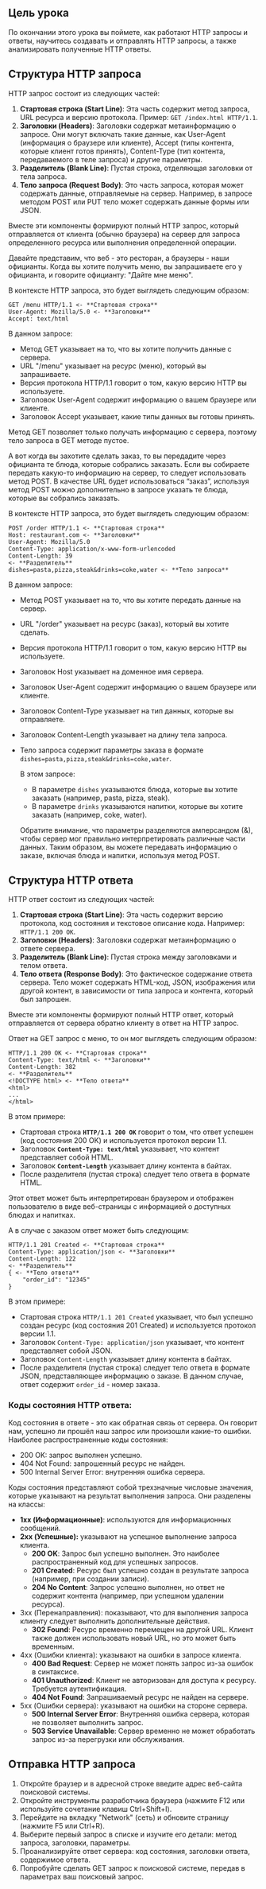 

## Цель урока

По окончании этого урока вы поймете, как работают HTTP запросы и ответы, научитесь создавать и отправлять HTTP запросы, а также анализировать полученные HTTP ответы.

## Структура HTTP запроса

HTTP запрос состоит из следующих частей:

1. **Стартовая строка (Start Line)**: Эта часть содержит метод запроса, URL ресурса и версию протокола. Пример: `GET /index.html HTTP/1.1`.
2. **Заголовки (Headers)**: Заголовки содержат метаинформацию о запросе. Они могут включать такие данные, как User-Agent (информация о браузере или клиенте), Accept (типы контента, которые клиент готов принять), Content-Type (тип контента, передаваемого в теле запроса) и другие параметры.
3. **Разделитель (Blank Line)**: Пустая строка, отделяющая заголовки от тела запроса.
4. **Тело запроса (Request Body)**: Это часть запроса, которая может содержать данные, отправляемые на сервер. Например, в запросе методом POST или PUT тело может содержать данные формы или JSON.

Вместе эти компоненты формируют полный HTTP запрос, который отправляется от клиента (обычно браузера) на сервер для запроса определенного ресурса или выполнения определенной операции.

Давайте представим, что веб - это ресторан, а браузеры - наши официанты. Когда вы хотите получить меню, вы запрашиваете его у официанта, и говорите официанту: "Дайте мне меню".

В контексте HTTP запроса, это будет выглядеть следующим образом:

```
GET /menu HTTP/1.1 <- **Стартовая строка**
User-Agent: Mozilla/5.0 <- **Заголовки**
Accept: text/html
```

В данном запросе:

- Метод GET указывает на то, что вы хотите получить данные с сервера.
- URL "/menu" указывает на ресурс (меню), который вы запрашиваете.
- Версия протокола HTTP/1.1 говорит о том, какую версию HTTP вы используете.
- Заголовок User-Agent содержит информацию о вашем браузере или клиенте.
- Заголовок Accept указывает, какие типы данных вы готовы принять.

Метод GET позволяет только получать информацию с сервера, поэтому тело запроса в GET методе пустое. 

А вот когда вы захотите сделать заказ, то вы передадите через официанта те блюда, которые собрались заказать. Если вы собираете передать какую-то информацию на сервер, то следует использовать метод POST. В качестве URL будет  использоваться “заказ”, используя метод POST можно дополнительно в запросе указать те блюда, которые вы собрались заказать. 

В контексте HTTP запроса, это будет выглядеть следующим образом:

```
POST /order HTTP/1.1 <- **Стартовая строка**
Host: restaurant.com <- **Заголовки**
User-Agent: Mozilla/5.0
Content-Type: application/x-www-form-urlencoded
Content-Length: 39
<- **Разделитель**
dishes=pasta,pizza,steak&drinks=coke,water <- **Тело запроса**
```

В данном запросе:

- Метод POST указывает на то, что вы хотите передать данные на сервер.
- URL "/order" указывает на ресурс (заказ), который вы хотите сделать.
- Версия протокола HTTP/1.1 говорит о том, какую версию HTTP вы используете.
- Заголовок Host указывает на доменное имя сервера.
- Заголовок User-Agent содержит информацию о вашем браузере или клиенте.
- Заголовок Content-Type указывает на тип данных, которые вы отправляете.
- Заголовок Content-Length указывает на длину тела запроса.
- Тело запроса содержит параметры заказа в формате `dishes=pasta,pizza,steak&drinks=coke,water`.
    
    В этом запросе:
    
    - В параметре `dishes` указываются блюда, которые вы хотите заказать (например, pasta, pizza, steak).
    - В параметре `drinks` указываются напитки, которые вы хотите заказать (например, coke, water).
    
    Обратите внимание, что параметры разделяются амперсандом (&), чтобы сервер мог правильно интерпретировать различные части данных. Таким образом, вы можете передавать информацию о заказе, включая блюда и напитки, используя метод POST.
    

## Структура HTTP ответа

HTTP ответ состоит из следующих частей:

1. **Стартовая строка (Start Line)**: Эта часть содержит версию протокола, код состояния и текстовое описание кода. Например: `HTTP/1.1 200 OK`.
2. **Заголовки (Headers)**: Заголовки содержат метаинформацию о ответе сервера.
3. **Разделитель (Blank Line)**: Пустая строка между заголовками и телом ответа.
4. **Тело ответа (Response Body)**: Это фактическое содержание ответа сервера. Тело может содержать HTML-код, JSON, изображения или другой контент, в зависимости от типа запроса и контента, который был запрошен.

Вместе эти компоненты формируют полный HTTP ответ, который отправляется от сервера обратно клиенту в ответ на HTTP запрос.

Ответ на GET запрос с меню, то он мог выглядеть следующим образом:

```
HTTP/1.1 200 OK <- **Стартовая строка**
Content-Type: text/html <- **Заголовки**
Content-Length: 382
<- **Разделитель**
<!DOCTYPE html> <- **Тело ответа**
<html>
...
</html>

```

В этом примере:

- Стартовая строка **`HTTP/1.1 200 OK`** говорит о том, что ответ успешен (код состояния 200 OK) и используется протокол версии 1.1.
- Заголовок **`Content-Type: text/html`** указывает, что контент представляет собой HTML.
- Заголовок **`Content-Length`** указывает длину контента в байтах.
- После разделителя (пустая строка) следует тело ответа в формате HTML.

Этот ответ может быть интерпретирован браузером и отображен пользователю в виде веб-страницы с информацией о доступных блюдах и напитках.

А в случае с заказом ответ может быть следующим:

```
HTTP/1.1 201 Created <- **Стартовая строка**
Content-Type: application/json <- **Заголовки**
Content-Length: 122
<- **Разделитель**
{ <- **Тело ответа**
    "order_id": "12345"
}

```

В этом примере:

- Стартовая строка `HTTP/1.1 201 Created` указывает, что был успешно создан ресурс (код состояния 201 Created) и используется протокол версии 1.1.
- Заголовок `Content-Type: application/json` указывает, что контент представляет собой JSON.
- Заголовок `Content-Length` указывает длину контента в байтах.
- После разделителя (пустая строка) следует тело ответа в формате JSON, представляющее информацию о заказе. В данном случае, ответ содержит `order_id` - номер заказа.

### Коды состояния HTTP ответа:

Код состояния в ответе - это как обратная связь от сервера. Он говорит нам, успешно ли прошёл наш запрос или произошли какие-то ошибки. Наиболее распространенные коды состояния:

- 200 OK: запрос выполнен успешно.
- 404 Not Found: запрошенный ресурс не найден.
- 500 Internal Server Error: внутренняя ошибка сервера.

Коды состояния представляют собой трехзначные числовые значения, которые указывают на результат выполнения запроса. Они разделены на классы:

- **1xx (Информационные)**: используются для информационных сообщений.
- **2xx (Успешные):** указывают на успешное выполнение запроса клиента.
    - **200 OK**: Запрос был успешно выполнен. Это наиболее распространенный код для успешных запросов.
    - **201 Created**: Ресурс был успешно создан в результате запроса (например, при создании записи).
    - **204 No Content**: Запрос успешно выполнен, но ответ не содержит контента (например, при успешном удалении ресурса).
- 3xx (Перенаправления): показывают, что для выполнения запроса клиенту следует выполнить дополнительные действия.
    - **302 Found**: Ресурс временно перемещен на другой URL. Клиент также должен использовать новый URL, но это может быть временным.
- 4xx (Ошибки клиента): указывают на ошибки в запросе клиента.
    - **400 Bad Request**: Сервер не может понять запрос из-за ошибок в синтаксисе.
    - **401 Unauthorized**: Клиент не авторизован для доступа к ресурсу. Требуется аутентификация.
    - **404 Not Found**: Запрашиваемый ресурс не найден на сервере.
- 5xx (Ошибки сервера): указывают на ошибки на стороне сервера.
    - **500 Internal Server Error**: Внутренняя ошибка сервера, которая не позволяет выполнить запрос.
    - **503 Service Unavailable**: Сервер временно не может обработать запрос из-за перегрузки или обслуживания.

## **Отправка HTTP запроса**

1. Откройте браузер и в адресной строке введите адрес веб-сайта поисковой системы.
2. Откройте инструменты разработчика браузера (нажмите F12 или используйте сочетание клавиш Ctrl+Shift+I).
3. Перейдите на вкладку "Network" (сеть) и обновите страницу (нажмите F5 или Ctrl+R).
4. Выберите первый запрос в списке и изучите его детали: метод запроса, заголовки, параметры.
5. Проанализируйте ответ сервера: код состояния, заголовки ответа, содержимое ответа.
6. Попробуйте сделать GET запрос к поисковой системе, передав в параметрах ваш поисковый запрос.
